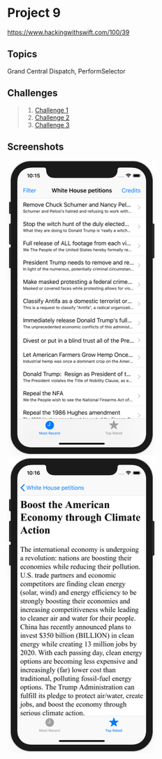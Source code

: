 # Project 9

https://www.hackingwithswift.com/100/39

## Topics

Grand Central Dispatch, PerformSelector

## Challenges

>1. [Challenge 1](../15-Project9-Challenge1)
>2. [Challenge 2](../16-Project9-Challenge2)
>3. [Challenge 3](../17-Project9-Challenge3)

## Screenshots

![screenshot1](screenshots/screen01.png)
![screenshot2](screenshots/screen02.png)
